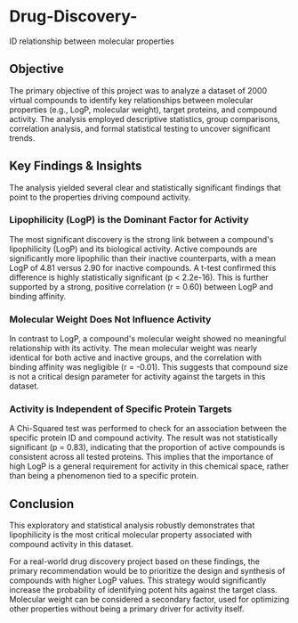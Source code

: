 # Drug-Discovery-
ID relationship between molecular properties 

## Objective
The primary objective of this project was to analyze a dataset of 2000 virtual compounds to identify key relationships between molecular properties (e.g., LogP, molecular weight), target proteins, and compound activity. The analysis employed descriptive statistics, group comparisons, correlation analysis, and formal statistical testing to uncover significant trends.

## Key Findings & Insights
The analysis yielded several clear and statistically significant findings that point to the properties driving compound activity.

### Lipophilicity (LogP) is the Dominant Factor for Activity 
The most significant discovery is the strong link between a compound's lipophilicity (LogP) and its biological activity. Active compounds are significantly more lipophilic than their inactive counterparts, with a mean LogP of 4.81 versus 2.90 for inactive compounds. A t-test confirmed this difference is highly statistically significant (p < 2.2e-16). This is further supported by a strong, positive correlation (r = 0.60) between LogP and binding affinity.

### Molecular Weight Does Not Influence Activity 
In contrast to LogP, a compound's molecular weight showed no meaningful relationship with its activity. The mean molecular weight was nearly identical for both active and inactive groups, and the correlation with binding affinity was negligible (r = -0.01). This suggests that compound size is not a critical design parameter for activity against the targets in this dataset.

### Activity is Independent of Specific Protein Targets 
A Chi-Squared test was performed to check for an association between the specific protein ID and compound activity. The result was not statistically significant (p = 0.83), indicating that the proportion of active compounds is consistent across all tested proteins. This implies that the importance of high LogP is a general requirement for activity in this chemical space, rather than being a phenomenon tied to a specific protein.

## Conclusion
This exploratory and statistical analysis robustly demonstrates that lipophilicity is the most critical molecular property associated with compound activity in this dataset.

For a real-world drug discovery project based on these findings, the primary recommendation would be to prioritize the design and synthesis of compounds with higher LogP values. This strategy would significantly increase the probability of identifying potent hits against the target class. Molecular weight can be considered a secondary factor, used for optimizing other properties without being a primary driver for activity itself.


